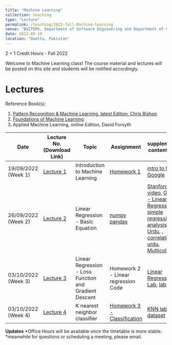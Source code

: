 ```yaml
---
title: "Machine Learning"
collection: teaching
type: "Lecture"
permalink: /teaching/2022-fall-Machine-learning
venue: "BUITEMS, Department of Software Engineering and Department of Computer Engineering"
date: 2022-09-19
location: "Quetta, Pakistan"
---
```


2 + 1 Credit Hours - Fall 2022

<!---
Machine Learning
======
-->

Welcome to Machine Learning class! 
The course material and lectures will be posted on this site and students will be notified accordingly. 




<!---[Grades](https://github.com/kashifliaqat/kashifliaqat.github.io/raw/master/files/fall_2021/Grading_PP.pdf)

[Formula Sheet - Final Term](https://github.com/kashifliaqat/kashifliaqat.github.io/raw/master/files/fall_2021/PP_final_Formula_Sheet.pdf)
-->

Lectures
======
Reference Book(s): 
1. [Pattern Recognition & Machine Learning, latest Edition, Chris Bishop](https://www.microsoft.com/en-us/research/uploads/prod/2006/01/Bishop-Pattern-Recognition-and-Machine-Learning-2006.pdf)
2. [Foundations of Machine Learning](https://github.com/Saniya-Ashraf/saniya-ashraf.github.io/raw/master/ML/foundations%20of%20machine%20learning%20second%20edition.pdf) 
3. Applied Machine Learning, online Edition, David Forsyth

| **Date**   | **Lecture No. (Download Link)**                                                                                      | **Topic**                            |**Assignment**| **supplementary content/ LABS**|
|------------|----------------------------------------------------------------------------------------------------------------------|--------------------------------------|--------------|--------------------------|
| 19/09/2022 (Week 1) | [Lecture 1](https://github.com/Saniya-Ashraf/saniya-ashraf.github.io/raw/master/ML/ML%20Lecture%201%20%20Introduction%20to%20Machine%20Learning.pdf) | Introduction to Machine Learning |[Homework 1](https://github.com/Saniya-Ashraf/saniya-ashraf.github.io/raw/master/ML/ML_assignment1.pdf)|[intro to ML, Google](https://developers.google.com/machine-learning/intro-to-ml)|
| 26/09/2022 (Week 2) | [Lecture 2](https://github.com/Saniya-Ashraf/saniya-ashraf.github.io/blob/master/ML/ML%20lecture%20notes%201%202022-09-28%2017_52_03.pdf) | Linear Regression - Basic Equation|[numpy](https://colab.research.google.com/github/google/eng-edu/blob/main/ml/cc/exercises/numpy_ultraquick_tutorial.ipynb?utm_source=mlcc&utm_campaign=colab-external&utm_medium=referral&utm_content=numpy_tf2-colab&hl=en) [pandas](https://colab.research.google.com/github/google/eng-edu/blob/main/ml/cc/exercises/pandas_dataframe_ultraquick_tutorial.ipynb?utm_source=mlcc&utm_campaign=colab-external&utm_medium=referral&utm_content=pandas_tf2-colab&hl=en)|[Stanford YT video](https://www.youtube.com/watch?v=4b4MUYve_U8), [Google - Linear Regression](https://developers.google.com/machine-learning/crash-course/descending-into-ml/linear-regression), [simple regression and analysis in Urdu](https://www.youtube.com/watch?v=37oVtO3vU9Y&ab_channel=WaqarDar),  , [correlation in urdu](https://www.youtube.com/watch?v=kEI8HAEsgKg&ab_channel=WaqarDar), [Multicolinearity](https://www.youtube.com/watch?v=sVJW5UXe84s&ab_channel=CampusX) | 
| 03/10/2022 (Week 3) | [Lecture 3](https://github.com/Saniya-Ashraf/saniya-ashraf.github.io/blob/master/ML/ML%20lecture%20notes%201%202022-09-28%2017_52_03.pdf) | Linear Regression - Loss Function and Gradient Descent|Homework 2 - Linear regression Code|[Linear Regression Lab](https://github.com/Saniya-Ashraf/saniya-ashraf.github.io/blob/master/ML/Linear%20Regression.ipynb), [lab zip file](https://github.com/Saniya-Ashraf/saniya-ashraf.github.io/raw/master/ML/Linear%20Regression.zip)
| 03/10/2022 (Week 4)| [Lecture 4](https://github.com/Saniya-Ashraf/saniya-ashraf.github.io/raw/master/ML/KNN%20and%20optimization.pdf) | K nearest neighbor classifier |[Homework 3 - Classification](https://github.com/Saniya-Ashraf/saniya-ashraf.github.io/blob/master/ML/homework%2B3.ipynb)|[KNN lab](https://github.com/Saniya-Ashraf/saniya-ashraf.github.io/raw/master/ML/Classification%20with%20KNN%20(2).zip), [fruit dataset](https://github.com/Saniya-Ashraf/saniya-ashraf.github.io/blob/master/ML/fruit_data_with_colors%20(1).txt)|


**Updates**
*Office Hours will be available once the timetable is more stable.
*meanwhile for questions or scheduling a meeting, please email.



